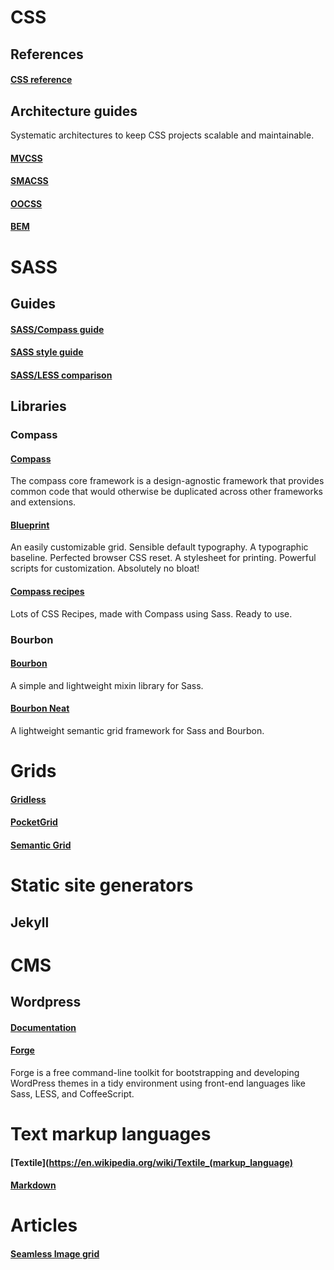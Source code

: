 # CSS
## References
#### [CSS reference](http://www.w3.org/TR/css-2010/)
## Architecture guides
Systematic architectures to keep CSS projects scalable and maintainable.
#### [MVCSS](http://mvcss.github.io/)
#### [SMACSS](http://smacss.com/)
#### [OOCSS](https://github.com/stubbornella/oocss/wiki)
#### [BEM](http://bem.info/method/)

# SASS
## Guides
#### [SASS/Compass guide](https://github.com/Snugug/training-glossary/wiki)
#### [SASS style guide](http://css-tricks.com/sass-style-guide/)
#### [SASS/LESS comparison](https://gist.github.com/chriseppstein/674726)
## Libraries
### Compass
#### [Compass](http://compass-style.org/)
The compass core framework is a design-agnostic framework that provides common code that would otherwise be duplicated across other frameworks and extensions.
#### [Blueprint](http://compass-style.org/reference/blueprint/)
An easily customizable grid. Sensible default typography. A typographic baseline. Perfected browser CSS reset. A stylesheet for printing. Powerful scripts for customization. Absolutely no bloat!
#### [Compass recipes](http://compass-recipes.moox.fr/)
Lots of CSS Recipes, made with Compass using Sass. Ready to use.

### Bourbon
#### [Bourbon](http://bourbon.io/)
A simple and lightweight mixin library for Sass.
#### [Bourbon Neat](http://bourbon.io/)
A lightweight semantic grid framework for Sass and Bourbon.

# Grids
#### [Gridless](http://thatcoolguy.github.io/gridless-boilerplate/)
#### [PocketGrid](http://arnaudleray.github.io/pocketgrid/)
#### [Semantic Grid](http://semantic.gs/)

# Static site generators
## Jekyll

# CMS

## Wordpress
#### [Documentation](http://codex.wordpress.org/Main_Page)
#### [Forge](http://forge.thethemefoundry.com/)
Forge is a free command-line toolkit for bootstrapping and developing WordPress themes in a tidy environment using front-end languages like Sass, LESS, and CoffeeScript.

# Text markup languages
#### [Textile](https://en.wikipedia.org/wiki/Textile_(markup_language)
#### [Markdown](http://daringfireball.net/projects/markdown/syntax)

# Articles
#### [Seamless Image grid](http://css-tricks.com/seamless-responsive-photo-grid/)
